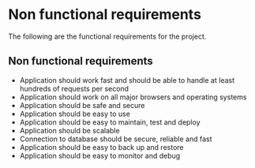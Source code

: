 # Non functional requirements

The following are the functional requirements for the project.

## Non functional requirements

-  Application should work fast and should be able to handle at least hundreds of requests per second
-  Application should work on all major browsers and operating systems
-  Application should be safe and secure
-  Application should be easy to use
-  Application should be easy to maintain, test and deploy
-  Application should be scalable
-  Connection to database should be secure, reliable and fast
-  Application should be easy to back up and restore
-  Application should be easy to monitor and debug